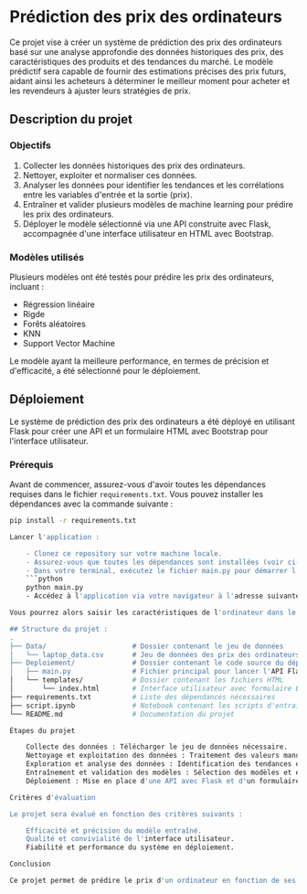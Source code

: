 # Prédiction des prix des ordinateurs

Ce projet vise à créer un système de prédiction des prix des ordinateurs basé sur une analyse approfondie des données historiques des prix, des caractéristiques des produits et des tendances du marché. Le modèle prédictif sera capable de fournir des estimations précises des prix futurs, aidant ainsi les acheteurs à déterminer le meilleur moment pour acheter et les revendeurs à ajuster leurs stratégies de prix.

## Description du projet

### Objectifs
1. Collecter les données historiques des prix des ordinateurs.
2. Nettoyer, exploiter et normaliser ces données.
3. Analyser les données pour identifier les tendances et les corrélations entre les variables d'entrée et la sortie (prix).
4. Entraîner et valider plusieurs modèles de machine learning pour prédire les prix des ordinateurs.
5. Déployer le modèle sélectionné via une API construite avec Flask, accompagnée d'une interface utilisateur en HTML avec Bootstrap.

### Modèles utilisés
Plusieurs modèles ont été testés pour prédire les prix des ordinateurs, incluant :
- Régression linéaire
- Rigde
- Forêts aléatoires
- KNN
- Support Vector Machine

Le modèle ayant la meilleure performance, en termes de précision et d'efficacité, a été sélectionné pour le déploiement.

## Déploiement

Le système de prédiction des prix des ordinateurs a été déployé en utilisant Flask pour créer une API et un formulaire HTML avec Bootstrap pour l'interface utilisateur. 

### Prérequis
Avant de commencer, assurez-vous d'avoir toutes les dépendances requises dans le fichier `requirements.txt`. Vous pouvez installer les dépendances avec la commande suivante :

```bash
pip install -r requirements.txt

Lancer l'application :

    - Clonez ce repository sur votre machine locale.
    - Assurez-vous que toutes les dépendances sont installées (voir ci-dessus).
    - Dans votre terminal, exécutez le fichier main.py pour démarrer l'application Flask :
    ```python
    python main.py
    - Accédez à l'application via votre navigateur à l'adresse suivante : http://127.0.0.1:8000.

Vous pourrez alors saisir les caractéristiques de l'ordinateur dans le formulaire HTML et obtenir une prédiction du prix.

## Structure du projet : 
.
├── Data/                     # Dossier contenant le jeu de données
│   └── laptop_data.csv       # Jeu de données des prix des ordinateurs portables
├── Deploiement/              # Dossier contenant le code source du déploiement
│   ├── main.py               # Fichier principal pour lancer l'API Flask
│   └── templates/            # Dossier contenant les fichiers HTML
│       └── index.html        # Interface utilisateur avec formulaire Bootstrap
├── requirements.txt          # Liste des dépendances nécessaires
├── script.ipynb              # Notebook contenant les scripts d'entraînement et le modèle
└── README.md                 # Documentation du projet

Étapes du projet

    Collecte des données : Télécharger le jeu de données nécessaire.
    Nettoyage et exploitation des données : Traitement des valeurs manquantes et création de variables dérivées.
    Exploration et analyse des données : Identification des tendances et des corrélations entre les caractéristiques des produits et les prix.
    Entraînement et validation des modèles : Sélection des modèles et évaluation de leur performance avec des métriques telles que MAE, RMSE et R².
    Déploiement : Mise en place d'une API avec Flask et d'un formulaire HTML pour une interface utilisateur interactive.

Critères d'évaluation

Le projet sera évalué en fonction des critères suivants :

    Efficacité et précision du modèle entraîné.
    Qualité et convivialité de l'interface utilisateur.
    Fiabilité et performance du système en déploiement.

Conclusion

Ce projet permet de prédire le prix d'un ordinateur en fonction de ses caractéristiques, en utilisant plusieurs modèles de machine learning. L'application déployée permet aux utilisateurs d'entrer les spécifications d'un ordinateur et de recevoir une estimation précise de son prix sur la base des modèles entraînés.
